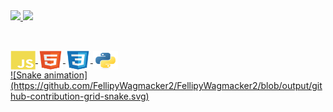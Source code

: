 <div>
  <a href="https://github.com/FellipyWagmacker2">
  <img height="180em" src="https://github-readme-stats.vercel.app/api?username=FellipyWagmacker2&show_icons=true&theme=tokyonight">
  <img height="165em" src="https://github-readme-stats.vercel.app/api/top-langs/?username=FellipyWagmacker2&layout=compact&langs_count=16&theme=tokyonight">
</div>

##

<div style="display: inline_block"><br>
  <img align="center" alt="Rafa-Js" height="30" width="40" src="https://raw.githubusercontent.com/devicons/devicon/master/icons/javascript/javascript-plain.svg">
  <img align="center" alt="Rafa-HTML" height="30" width="40" src="https://raw.githubusercontent.com/devicons/devicon/master/icons/html5/html5-original.svg">
  <img align="center" alt="Rafa-CSS" height="30" width="40" src="https://raw.githubusercontent.com/devicons/devicon/master/icons/css3/css3-original.svg">
  <img align="center" alt="Rafa-Python" height="30" width="40" src="https://raw.githubusercontent.com/devicons/devicon/master/icons/python/python-original.svg">
</div>

<div>
  ![Snake animation](https://github.com/FellipyWagmacker2/FellipyWagmacker2/blob/output/github-contribution-grid-snake.svg)
</div
